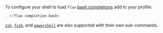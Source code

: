 To configure your shell to load `flux` [bash completions](../../cmd/flux_completion_bash) add to your profile:

```sh
. <(flux completion bash)
```
[`zsh`](../../cmd/flux_completion_zsh), [`fish`](../../cmd/flux_completion_fish),
and [`powershell`](../../cmd/flux_completion_powershell)
are also supported with their own sub-commands.
